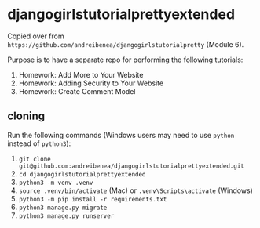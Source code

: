 # djangogirlstutorialprettyextended

Copied over from `https://github.com/andreibenea/djangogirlstutorialpretty` (Module 6).

Purpose is to have a separate repo for performing the following tutorials:
1. Homework: Add More to Your Website
2. Homework: Adding Security to Your Website
3. Homework: Create Comment Model

## cloning

Run the following commands (Windows users may need to use `python` instead of `python3`):
1. `git clone git@github.com:andreibenea/djangogirlstutorialprettyextended.git`
2. `cd djangogirlstutorialprettyextended`
3. `python3 -m venv .venv`
4. `source .venv/bin/activate` (Mac) or `.venv\Scripts\activate` (Windows)
5. `python3 -m pip install -r requirements.txt`
6. `python3 manage.py migrate`
7. `python3 manage.py runserver`